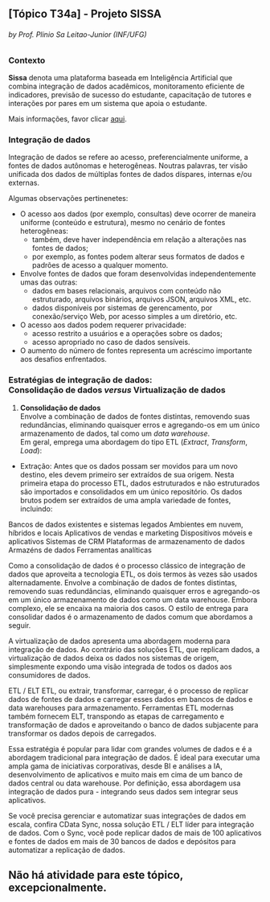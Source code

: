 ## [Tópico T34a] - Projeto SISSA
###### *by Prof. Plinio Sa Leitao-Junior (INF/UFG)*

### Contexto

**Sissa** denota uma plataforma baseada em Inteligência Artificial que combina integração de dados acadêmicos, monitoramento eficiente de indicadores, previsão de sucesso do estudante, capacitação de tutores e interações por pares em um sistema que apoia o estudante.

Mais informações, favor clicar [aqui](https://sissa.ufg.br/).

### Integração de dados

Integração de dados se refere ao acesso, preferencialmente uniforme, a fontes de dados autônomas e heterogêneas. Noutras palavras, ter visão unificada dos dados de múltiplas fontes de dados díspares, internas e/ou externas. 

Algumas observações pertinenetes:
- O acesso aos dados (por exemplo, consultas) deve ocorrer de maneira uniforme (conteúdo e estrutura), mesmo no cenário de fontes heterogêneas:
  - também, deve haver independência em relação a alterações nas fontes de dados;
  - por exemplo, as fontes podem alterar seus formatos de dados e padrões de acesso a qualquer momento.
- Envolve fontes de dados que foram desenvolvidas independentemente umas das outras:
  - dados em bases relacionais, arquivos com conteúdo não estruturado, arquivos binários, arquivos JSON, arquivos XML, etc.
  - dados disponíveis por sistemas de gerencamento, por conexão/serviço Web, por acesso simples a um diretório, etc.
- O acesso aos dados podem requerer privacidade:
  - acesso restrito a usuários e a operações sobre os dados;
  - acesso apropriado no caso de dados sensíveis.
- O aumento do número de fontes representa um acréscimo importante aos desafios enfrentados.

### Estratégias de integração de dados:<br>Consolidação de dados _versus_ Virtualização de dados

1. **Consolidação de dados**<br>
Envolve a combinação de dados de fontes distintas, removendo suas redundâncias, eliminando quaisquer erros e agregando-os em um único armazenamento de dados, tal como um _data warehouse_.<br>Em geral, emprega uma abordagem do tipo ETL (_Extract_, _Transform_, _Load_):
  - Extração: Antes que os dados possam ser movidos para um novo destino, eles devem primeiro ser extraídos de sua origem. Nesta primeira etapa do processo ETL, dados estruturados e não estruturados são importados e consolidados em um único repositório. Os dados brutos podem ser extraídos de uma ampla variedade de fontes, incluindo:

Bancos de dados existentes e sistemas legados
Ambientes em nuvem, híbridos e locais
Aplicativos de vendas e marketing
Dispositivos móveis e aplicativos
Sistemas de CRM
Plataformas de armazenamento de dados
Armazéns de dados
Ferramentas analíticas

Como a consolidação de dados é o processo clássico de integração de dados que aproveita a tecnologia ETL, os dois termos às vezes são usados alternadamente. Envolve a combinação de dados de fontes distintas, removendo suas redundâncias, eliminando quaisquer erros e agregando-os em um único armazenamento de dados como um data warehouse. Embora complexo, ele se encaixa na maioria dos casos. O estilo de entrega para consolidar dados é o armazenamento de dados comum que abordamos a seguir.

A virtualização de dados apresenta uma abordagem moderna para integração de dados. Ao contrário das soluções ETL, que replicam dados, a virtualização de dados deixa os dados nos sistemas de origem, simplesmente expondo uma visão integrada de todos os dados aos consumidores de dados.

ETL / ELT
ETL, ou extrair, transformar, carregar, é o processo de replicar dados de fontes de dados e carregar esses dados em bancos de dados e data warehouses para armazenamento. Ferramentas ETL modernas também fornecem ELT, transpondo as etapas de carregamento e transformação de dados e aproveitando o banco de dados subjacente para transformar os dados depois de carregados.

Essa estratégia é popular para lidar com grandes volumes de dados e é a abordagem tradicional para integração de dados. É ideal para executar uma ampla gama de iniciativas corporativas, desde BI e análises a IA, desenvolvimento de aplicativos e muito mais em cima de um banco de dados central ou data warehouse. Por definição, essa abordagem usa integração de dados pura - integrando seus dados sem integrar seus aplicativos.

Se você precisa gerenciar e automatizar suas integrações de dados em escala, confira CData Sync, nossa solução ETL / ELT líder para integração de dados. Com o Sync, você pode replicar dados de mais de 100 aplicativos e fontes de dados em mais de 30 bancos de dados e depósitos para automatizar a replicação de dados.


## Não há atividade para este tópico, excepcionalmente.
